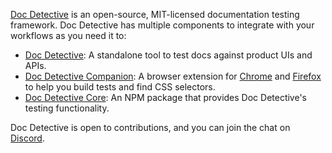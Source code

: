 [Doc Detective](https://doc-detective.com) is an open-source, MIT-licensed documentation testing framework. Doc Detective has multiple components to integrate with your workflows as you need it to:

* [Doc Detective](https://github.com/doc-detective/doc-detective): A standalone tool to test docs against product UIs and APIs.
* [Doc Detective Companion](https://github.com/doc-detective/doc-detective-companion): A browser extension for [Chrome](https://chrome.google.com/webstore/detail/doc-detective-companion/dfpbndchffmilddiaccdcpoejljlaghm) and [Firefox](https://addons.mozilla.org/en-US/firefox/addon/doc-detective-companion) to help you build tests and find CSS selectors.
* [Doc Detective Core](https://github.com/doc-detective/doc-detective-core): An NPM package that provides Doc Detective's testing functionality.

Doc Detective is open to contributions, and you can join the chat on [Discord](https://discord.com/invite/sgnE22uZ9w).
 <!-- You can sponsor Doc Detective via GitHub Sponsors. -->